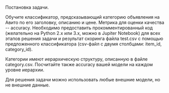 Постановка задачи. 

Обучите классификатор, предсказывающий категорию объявления на Авито по его заголовку, описанию и цене. Метрика для оценки качества -- accuracy. Необходимо предоставить прокомментированный код (желательно на Python 2.x или 3.x, можно в Jupiter Notebook) для всех этапов решения задачи и результат скоринга файла test.csv с помощью предложенного классификатора (csv-файл с двумя столбцами: item_id, category_id).

Категории имеют иерархическую структуру, описанную в файле сategory.csv. Посчитайте также accuracy вашей модели на каждом уровне иерархии.

Для решения задачи можно использовать любые внешние модели, но не внешние данные. 
